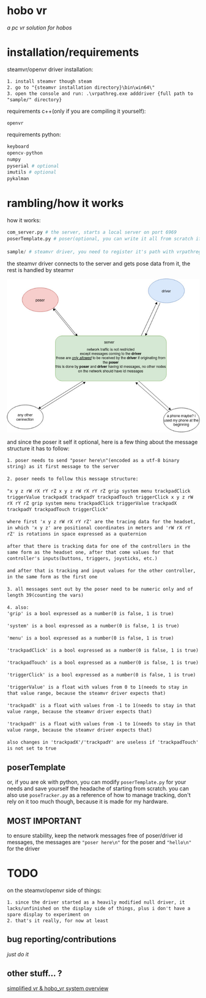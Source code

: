 # hobo vr

*a pc vr solution for hobos*

# installation/requirements

steamvr/openvr driver installation:
```
1. install steamvr though steam
2. go to "{steamvr installation directory}\bin\win64\"
3. open the console and run: .\vrpathreg.exe adddriver {full path to "sample/" directory}
```

requirements c++(only if you are compiling it yourself):
```
openvr
```

requirements python:
```python
keyboard
opencv-python
numpy
pyserial # optional
imutils # optional
pykalman
```

# rambling/how it works

how it works:
```python
com_server.py # the server, starts a local server on port 6969
poserTemplate.py # poser(optional, you can write it all from scratch if you want to), sends pose data through the server, can be also used for tracking, refer to poseTracker.py for more examples

sample/ # steamvr driver, you need to register it's path with vrpathreg.exe
```

the steamvr driver connects to the server and gets pose data from it, the rest is handled by steamvr

![network_diagram](/images/network_diagram.jpg)

and since the poser it self it optional, here is a few thing about the message structure it has to follow:
```
1. poser needs to send "poser here\n"(encoded as a utf-8 binary string) as it first message to the server

2. poser needs to follow this message structure:

"x y z rW rX rY rZ x y z rW rX rY rZ grip system menu trackpadClick triggerValue trackpadX trackpadY trackpadTouch triggerClick x y z rW rX rY rZ grip system menu trackpadClick triggerValue trackpadX trackpadY trackpadTouch triggerClick"

where first 'x y z rW rX rY rZ' are the tracing data for the headset, in which 'x y z' are positional coordinates in meters and 'rW rX rY rZ' is rotations in space expressed as a quaternion

after that there is tracking data for one of the controllers in the same form as the headset one, after that come values for that controller's inputs(buttons, triggers, joysticks, etc.)

and after that is tracking and input values for the other controller, in the same form as the first one

3. all messages sent out by the poser need to be numeric only and of length 39(counting the vars)

4. also:
'grip' is a bool expressed as a number(0 is false, 1 is true)

'system' is a bool expressed as a number(0 is false, 1 is true)

'menu' is a bool expressed as a number(0 is false, 1 is true)

'trackpadClick' is a bool expressed as a number(0 is false, 1 is true)

'trackpadTouch' is a bool expressed as a number(0 is false, 1 is true)

'triggerClick' is a bool expressed as a number(0 is false, 1 is true)

'triggerValue' is a float with values from 0 to 1(needs to stay in that value range, because the steamvr driver expects that)

'trackpadX' is a float with values from -1 to 1(needs to stay in that value range, because the steamvr driver expects that)

'trackpadY' is a float with values from -1 to 1(needs to stay in that value range, because the steamvr driver expects that)

also changes in 'trackpadX'/'trackpadY' are useless if 'trackpadTouch' is not set to true
```
## poserTemplate

or, if you are ok with python, you can modify `poserTemplate.py` for your needs and save yourself the headache of starting from scratch. you can also use `poseTracker.py` as a reference of how to manage tracking, don't rely on it too much though, because it is made for my hardware.


## MOST IMPORTANT
to ensure stability, keep the network messages free of poser/driver id messages, the messages are `"poser here\n"` for the poser and `"hello\n"` for the driver

# TODO

on the steamvr/openvr side of things:
```
1. since the driver started as a heavily modified null driver, it lacks/unfinished on the display side of things, plus i don't have a spare display to experiment on
2. that's it really, for now at least
```

## bug reporting/contributions
*just do it*

## other stuff... ?
[simplified vr & hobo_vr system overview](/simplified_vr_systems.md)